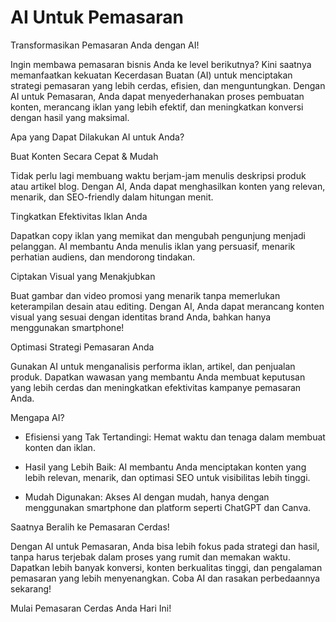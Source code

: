 # AI Untuk Pemasaran

Transformasikan Pemasaran Anda dengan AI! 



Ingin membawa pemasaran bisnis Anda ke level berikutnya? Kini saatnya memanfaatkan kekuatan Kecerdasan Buatan (AI) untuk menciptakan strategi pemasaran yang lebih cerdas, efisien, dan menguntungkan. Dengan AI untuk Pemasaran, Anda dapat menyederhanakan proses pembuatan konten, merancang iklan yang lebih efektif, dan meningkatkan konversi dengan hasil yang maksimal.



Apa yang Dapat Dilakukan AI untuk Anda?



Buat Konten Secara Cepat & Mudah  

Tidak perlu lagi membuang waktu berjam-jam menulis deskripsi produk atau artikel blog. Dengan AI, Anda dapat menghasilkan konten yang relevan, menarik, dan SEO-friendly dalam hitungan menit.



Tingkatkan Efektivitas Iklan Anda  

Dapatkan copy iklan yang memikat dan mengubah pengunjung menjadi pelanggan. AI membantu Anda menulis iklan yang persuasif, menarik perhatian audiens, dan mendorong tindakan.



Ciptakan Visual yang Menakjubkan  

Buat gambar dan video promosi yang menarik tanpa memerlukan keterampilan desain atau editing. Dengan AI, Anda dapat merancang konten visual yang sesuai dengan identitas brand Anda, bahkan hanya menggunakan smartphone!



Optimasi Strategi Pemasaran Anda

Gunakan AI untuk menganalisis performa iklan, artikel, dan penjualan produk. Dapatkan wawasan yang membantu Anda membuat keputusan yang lebih cerdas dan meningkatkan efektivitas kampanye pemasaran Anda.





Mengapa AI?

- Efisiensi yang Tak Tertandingi: Hemat waktu dan tenaga dalam membuat konten dan iklan.

- Hasil yang Lebih Baik: AI membantu Anda menciptakan konten yang lebih relevan, menarik, dan optimasi SEO untuk visibilitas lebih tinggi.

- Mudah Digunakan: Akses AI dengan mudah, hanya dengan menggunakan smartphone dan platform seperti ChatGPT dan Canva.





Saatnya Beralih ke Pemasaran Cerdas!



Dengan AI untuk Pemasaran, Anda bisa lebih fokus pada strategi dan hasil, tanpa harus terjebak dalam proses yang rumit dan memakan waktu. Dapatkan lebih banyak konversi, konten berkualitas tinggi, dan pengalaman pemasaran yang lebih menyenangkan. Coba AI dan rasakan perbedaannya sekarang!



Mulai Pemasaran Cerdas Anda Hari Ini! 

